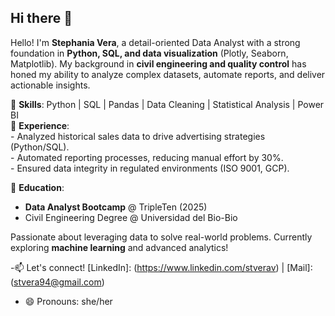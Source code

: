 
## Hi there 👋

<!--
**sverav/sverav** is a ✨ _special_ ✨ repository because its `README.md` (this file) appears on your GitHub profile.-->

Hello! I'm **Stephania Vera**, a detail-oriented Data Analyst with a strong foundation in **Python, SQL, and data visualization** (Plotly, Seaborn, Matplotlib). My background in **civil engineering and quality control** has honed my ability to analyze complex datasets, automate reports, and deliver actionable insights.  

🔹 **Skills**: Python | SQL | Pandas | Data Cleaning | Statistical Analysis | Power BI  
🔹 **Experience**:  
      - Analyzed historical sales data to drive advertising strategies (Python/SQL).  
      - Automated reporting processes, reducing manual effort by 30%.  
      - Ensured data integrity in regulated environments (ISO 9001, GCP).
     
🔹 **Education**:  
   - **Data Analyst Bootcamp** @ TripleTen (2025)  
   - Civil Engineering Degree @ Universidad del Bio-Bio  

Passionate about leveraging data to solve real-world problems. Currently exploring **machine learning** and advanced analytics!  

-📫 Let's connect! [LinkedIn]: (https://www.linkedin.com/stverav)  |   [Mail]: (stvera94@gmail.com) 
- 😄 Pronouns: she/her
